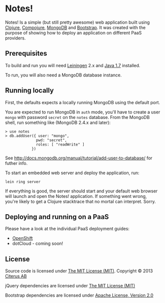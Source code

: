 # Notes!

Notes! Is a simple (but still pretty awesome) web application built using [Clojure](http://www.clojure.org), 
[Compojure](https://github.com/weavejester/compojure), [MongoDB](http://www.mongodb.org) and 
[Bootstrap](http://twitter.github.com/bootstrap/). It was created with the purpose of showing how to deploy an 
application on different PaaS providers.

## Prerequisites

To build and run you will need [Leiningen](https://github.com/technomancy/leiningen) 2.x and 
[Java 1.7](http://java.oracle.com) installed.

To run, you will also need a MongoDB database instance. 

## Running locally

First, the defaults expects a locally running MongoDB using the default port. 

You are expected to run MongoDB in ```auth``` mode, you'll have to create a user `mongo` with password `secret` 
on the `notes` database. From the MongoDB shell, run something like (MongoDB 2.4.x and later):

```
> use notes
> db.addUser({ user: "mongo",
              pwd: "secret",
              roles: [ "readWrite" ]
            })
```

See http://docs.mongodb.org/manual/tutorial/add-user-to-database/ for futher info.

To start an embedded web server and deploy the application, run:

```lein ring server```

If everything is good, the server should start and your default web browser will launch and open the 
Notes! application. If something went wrong, you're likely to get a Clojure stacktrace that no mortal 
can interpret. Sorry.

## Deploying and running on a PaaS

Please have a look at the individual PaaS deployment guides:

* [OpenShift](https://github.com/citerus/notes/wiki/OpenShift)
* dotCloud - coming soon!

## License

Source code is licensed under [The MIT License (MIT)](http://www.citerus.se/). Copyright © 2013 [Citerus AB](http://www.citerus.se/)

jQuery dependencies are licensed under [The MIT License (MIT)](http://opensource.org/licenses/MIT)

Bootstrap dependencies are licensed under [Apache License, Version 2.0](http://www.apache.org/licenses/LICENSE-2.0)

